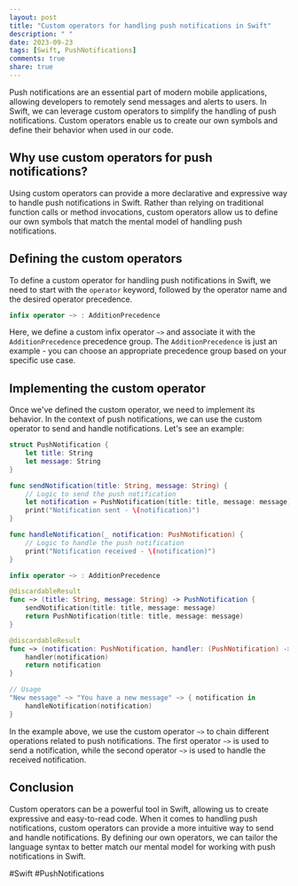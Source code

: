 ```yaml
---
layout: post
title: "Custom operators for handling push notifications in Swift"
description: " "
date: 2023-09-23
tags: [Swift, PushNotifications]
comments: true
share: true
---
```


Push notifications are an essential part of modern mobile applications, allowing developers to remotely send messages and alerts to users. In Swift, we can leverage custom operators to simplify the handling of push notifications. Custom operators enable us to create our own symbols and define their behavior when used in our code.

## Why use custom operators for push notifications?

Using custom operators can provide a more declarative and expressive way to handle push notifications in Swift. Rather than relying on traditional function calls or method invocations, custom operators allow us to define our own symbols that match the mental model of handling push notifications.

## Defining the custom operators

To define a custom operator for handling push notifications in Swift, we need to start with the `operator` keyword, followed by the operator name and the desired operator precedence.

```swift
infix operator ~> : AdditionPrecedence
```

Here, we define a custom infix operator `~>` and associate it with the `AdditionPrecedence` precedence group. The `AdditionPrecedence` is just an example - you can choose an appropriate precedence group based on your specific use case.

## Implementing the custom operator

Once we've defined the custom operator, we need to implement its behavior. In the context of push notifications, we can use the custom operator to send and handle notifications. Let's see an example:

```swift
struct PushNotification {
    let title: String
    let message: String
}

func sendNotification(title: String, message: String) {
    // Logic to send the push notification
    let notification = PushNotification(title: title, message: message)
    print("Notification sent - \(notification)")
}

func handleNotification(_ notification: PushNotification) {
    // Logic to handle the push notification
    print("Notification received - \(notification)")
}

infix operator ~> : AdditionPrecedence

@discardableResult
func ~> (title: String, message: String) -> PushNotification {
    sendNotification(title: title, message: message)
    return PushNotification(title: title, message: message)
}

@discardableResult
func ~> (notification: PushNotification, handler: (PushNotification) -> Void) -> PushNotification {
    handler(notification)
    return notification
}

// Usage
"New message" ~> "You have a new message" ~> { notification in
    handleNotification(notification)
}
```

In the example above, we use the custom operator `~>` to chain different operations related to push notifications. The first operator `~>` is used to send a notification, while the second operator `~>` is used to handle the received notification.

## Conclusion

Custom operators can be a powerful tool in Swift, allowing us to create expressive and easy-to-read code. When it comes to handling push notifications, custom operators can provide a more intuitive way to send and handle notifications. By defining our own operators, we can tailor the language syntax to better match our mental model for working with push notifications in Swift.

#Swift #PushNotifications